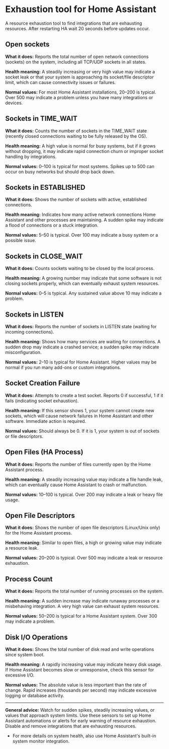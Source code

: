 # Exhaustion tool for Home Assistant
A resource exhaustion tool to find integrations that are exhausting resources. After restarting HA wait 20 seconds before updates occur.

## Open sockets
**What it does:**
Reports the total number of open network connections (sockets) on the system, including all TCP/UDP sockets in all states.

**Health meaning:**
A steadily increasing or very high value may indicate a socket leak or that your system is approaching its socket/file descriptor limit, which can cause connectivity issues or failures.

**Normal values:**
For most Home Assistant installations, 20–200 is typical. Over 500 may indicate a problem unless you have many integrations or devices.


## Sockets in TIME_WAIT
**What it does:**
Counts the number of sockets in the TIME_WAIT state (recently closed connections waiting to be fully released by the OS).

**Health meaning:**
A high value is normal for busy systems, but if it grows without dropping, it may indicate rapid connection churn or improper socket handling by integrations.

**Normal values:**
0–100 is typical for most systems. Spikes up to 500 can occur on busy networks but should drop back down.


## Sockets in ESTABLISHED
**What it does:**
Shows the number of sockets with active, established connections.

**Health meaning:**
Indicates how many active network connections Home Assistant and other processes are maintaining. A sudden spike may indicate a flood of connections or a stuck integration.

**Normal values:**
5–50 is typical. Over 100 may indicate a busy system or a possible issue.


## Sockets in CLOSE_WAIT
**What it does:**
Counts sockets waiting to be closed by the local process.

**Health meaning:**
A growing number may indicate that some software is not closing sockets properly, which can eventually exhaust system resources.

**Normal values:**
0–5 is typical. Any sustained value above 10 may indicate a problem.


## Sockets in LISTEN
**What it does:**
Reports the number of sockets in LISTEN state (waiting for incoming connections).

**Health meaning:**
Shows how many services are waiting for connections. A sudden drop may indicate a crashed service; a sudden spike may indicate misconfiguration.

**Normal values:**
2–10 is typical for Home Assistant. Higher values may be normal if you run many add-ons or custom integrations.


## Socket Creation Failure
**What it does:**
Attempts to create a test socket. Reports 0 if successful, 1 if it fails (indicating socket exhaustion).

**Health meaning:**
If this sensor shows 1, your system cannot create new sockets, which will cause network failures in Home Assistant and other software. Immediate action is required.

**Normal values:**
Should always be 0. If it is 1, your system is out of sockets or file descriptors.


## Open Files (HA Process)
**What it does:**
Reports the number of files currently open by the Home Assistant process.

**Health meaning:**
A steadily increasing value may indicate a file handle leak, which can eventually cause Home Assistant to crash or malfunction.

**Normal values:**
10–100 is typical. Over 200 may indicate a leak or heavy file usage.


## Open File Descriptors
**What it does:**
Shows the number of open file descriptors (Linux/Unix only) for the Home Assistant process.

**Health meaning:**
Similar to open files, a high or growing value may indicate a resource leak.

**Normal values:**
20–200 is typical. Over 500 may indicate a leak or resource exhaustion.


## Process Count
**What it does:**
Reports the total number of running processes on the system.

**Health meaning:**
A sudden increase may indicate runaway processes or a misbehaving integration. A very high value can exhaust system resources.

**Normal values:**
50–200 is typical for a Home Assistant system. Over 300 may indicate a problem.


## Disk I/O Operations
**What it does:**
Shows the total number of disk read and write operations since system boot.

**Health meaning:**
A rapidly increasing value may indicate heavy disk usage. If Home Assistant becomes slow or unresponsive, check this sensor for excessive I/O.

**Normal values:**
The absolute value is less important than the rate of change. Rapid increases (thousands per second) may indicate excessive logging or database activity.

---

**General advice:**
Watch for sudden spikes, steadily increasing values, or values that approach system limits.
Use these sensors to set up Home Assistant automations or alerts for early warning of resource exhaustion.
Disable and remove integrations that are exhausting resources.
- For more details on system health, also use Home Assistant's built-in system monitor integration.

